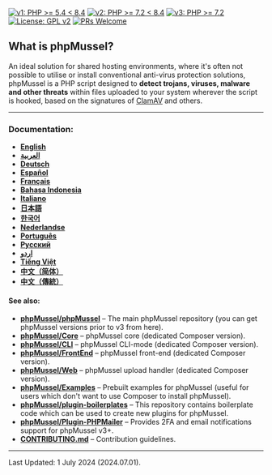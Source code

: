 [![v1: PHP >= 5.4 < 8.4](https://img.shields.io/badge/v1-PHP%20%3E%3D%205.4%20%3C%208.4-8892bf.svg)](https://maikuolan.github.io/Compatibility-Charts/)
[![v2: PHP >= 7.2 < 8.4](https://img.shields.io/badge/v1-PHP%20%3E%3D%207.2%20%3C%208.4-8892bf.svg)](https://maikuolan.github.io/Compatibility-Charts/)
[![v3: PHP >= 7.2](https://img.shields.io/badge/v3-PHP%20%3E%3D%207.2-8892bf.svg)](https://maikuolan.github.io/Compatibility-Charts/)
[![License: GPL v2](https://img.shields.io/badge/License-GPL%20v2-blue.svg)](https://www.gnu.org/licenses/old-licenses/gpl-2.0.en.html)
[![PRs Welcome](https://img.shields.io/badge/PRs-Welcome-brightgreen.svg)](http://makeapullrequest.com)

## **What is phpMussel?**

An ideal solution for shared hosting environments, where it's often not possible to utilise or install conventional anti-virus protection solutions, phpMussel is a PHP script designed to **detect trojans, viruses, malware and other threats** within files uploaded to your system wherever the script is hooked, based on the signatures of [ClamAV](https://www.clamav.net/) and others.

---


### Documentation:
- **[English](https://github.com/phpMussel/Docs/blob/master/readme.en.md)**
- **[العربية](https://github.com/phpMussel/Docs/blob/master/readme.ar.md)**
- **[Deutsch](https://github.com/phpMussel/Docs/blob/master/readme.de.md)**
- **[Español](https://github.com/phpMussel/Docs/blob/master/readme.es.md)**
- **[Français](https://github.com/phpMussel/Docs/blob/master/readme.fr.md)**
- **[Bahasa Indonesia](https://github.com/phpMussel/Docs/blob/master/readme.id.md)**
- **[Italiano](https://github.com/phpMussel/Docs/blob/master/readme.it.md)**
- **[日本語](https://github.com/phpMussel/Docs/blob/master/readme.ja.md)**
- **[한국어](https://github.com/phpMussel/Docs/blob/master/readme.ko.md)**
- **[Nederlandse](https://github.com/phpMussel/Docs/blob/master/readme.nl.md)**
- **[Português](https://github.com/phpMussel/Docs/blob/master/readme.pt.md)**
- **[Русский](https://github.com/phpMussel/Docs/blob/master/readme.ru.md)**
- **[اردو](https://github.com/phpMussel/Docs/blob/master/readme.ur.md)**
- **[Tiếng Việt](https://github.com/phpMussel/Docs/blob/master/readme.vi.md)**
- **[中文（简体）](https://github.com/phpMussel/Docs/blob/master/readme.zh-Hans.md)**
- **[中文（傳統）](https://github.com/phpMussel/Docs/blob/master/readme.zh-Hant.md)**

#### See also:
- [**phpMussel/phpMussel**](https://github.com/phpMussel/phpMussel) – The main phpMussel repository (you can get phpMussel versions prior to v3 from here).
- [**phpMussel/Core**](https://github.com/phpMussel/Core) – phpMussel core (dedicated Composer version).
- [**phpMussel/CLI**](https://github.com/phpMussel/CLI) – phpMussel CLI-mode (dedicated Composer version).
- [**phpMussel/FrontEnd**](https://github.com/phpMussel/FrontEnd) – phpMussel front-end (dedicated Composer version).
- [**phpMussel/Web**](https://github.com/phpMussel/Web) – phpMussel upload handler (dedicated Composer version).
- [**phpMussel/Examples**](https://github.com/phpMussel/Examples) – Prebuilt examples for phpMussel (useful for users which don't want to use Composer to install phpMussel).
- [**phpMussel/plugin-boilerplates**](https://github.com/phpMussel/plugin-boilerplates) – This repository contains boilerplate code which can be used to create new plugins for phpMussel.
- [**phpMussel/Plugin-PHPMailer**](https://github.com/phpMussel/Plugin-PHPMailer) – Provides 2FA and email notifications support for phpMussel v3+.
- [**CONTRIBUTING.md**](https://github.com/phpMussel/.github/blob/master/CONTRIBUTING.md) – Contribution guidelines.

---


Last Updated: 1 July 2024 (2024.07.01).
